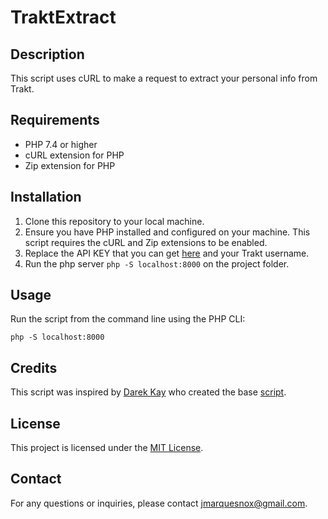 # TraktExtract

## Description

This script uses cURL to make a request to extract your personal info from Trakt.

## Requirements

- PHP 7.4 or higher
- cURL extension for PHP
- Zip extension for PHP

## Installation

1. Clone this repository to your local machine.
2. Ensure you have PHP installed and configured on your machine. This script requires the cURL and Zip extensions to be enabled.
3. Replace the API KEY that you can get [here](http://docs.trakt.apiary.io/#introduction/create-an-app) and your Trakt username.
4. Run the php server ``php -S localhost:8000`` on the project folder.

## Usage

Run the script from the command line using the PHP CLI:

``php -S localhost:8000``

## Credits
This script was inspired by [Darek Kay](https://github.com/darekkay) who created the base [script](https://gist.github.com/darekkay/ff1c5aadf31588f11078).

## License
This project is licensed under the [MIT License](LICENSE).

## Contact
For any questions or inquiries, please contact jmarquesnox@gmail.com.

